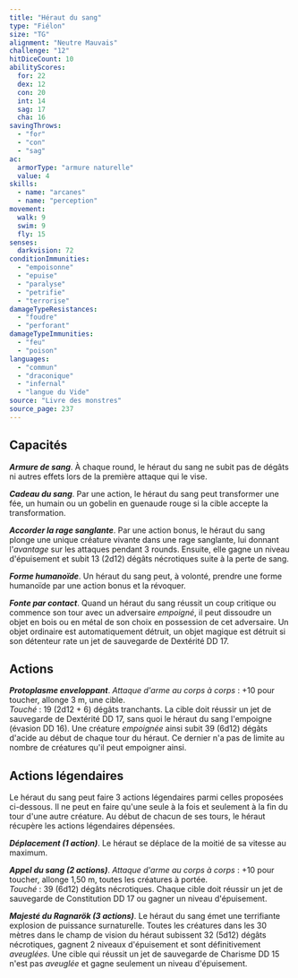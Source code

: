 ```yaml
---
title: "Héraut du sang"
type: "Fiélon"
size: "TG"
alignment: "Neutre Mauvais"
challenge: "12"
hitDiceCount: 10
abilityScores:
  for: 22
  dex: 12
  con: 20
  int: 14
  sag: 17
  cha: 16
savingThrows: 
  - "for"
  - "con"
  - "sag"
ac: 
  armorType: "armure naturelle"
  value: 4
skills: 
  - name: "arcanes"
  - name: "perception"
movement: 
  walk: 9
  swim: 9
  fly: 15
senses: 
  darkvision: 72
conditionImmunities: 
  - "empoisonne"
  - "epuise"
  - "paralyse"
  - "petrifie"
  - "terrorise"
damageTypeResistances: 
  - "foudre"
  - "perforant"
damageTypeImmunities: 
  - "feu"
  - "poison"
languages: 
  - "commun"
  - "draconique"
  - "infernal"
  - "langue du Vide"
source: "Livre des monstres"
source_page: 237
---
```

## Capacités
_**Armure de sang**_. À chaque round, le héraut du sang ne subit pas de dégâts ni autres effets lors de la première attaque qui le vise.

_**Cadeau du sang**_. Par une action, le héraut du sang peut transformer une fée, un humain ou un gobelin en guenaude rouge si la cible accepte la transformation.

_**Accorder la rage sanglante**_. Par une action bonus, le héraut du sang plonge une unique créature vivante dans une rage sanglante, lui donnant l'_avantage_ sur les attaques pendant 3 rounds. Ensuite, elle gagne un niveau d'épuisement et subit 13 (2d12) dégâts nécrotiques suite à la perte de sang.

_**Forme humanoïde**_. Un héraut du sang peut, à volonté, prendre une forme humanoïde par une action bonus et la révoquer.

_**Fonte par contact**_. Quand un héraut du sang réussit un coup critique ou commence son tour avec un adversaire _empoigné_, il peut dissoudre un objet en bois ou en métal de son choix en possession de cet adversaire. Un objet ordinaire est automatiquement détruit, un objet magique est détruit si son détenteur rate un jet de sauvegarde de Dextérité DD 17.

## Actions
_**Protoplasme enveloppant**_. _Attaque d'arme au corps à corps_ : +10 pour toucher, allonge 3 m, une cible.  
_Touché_ : 19 (2d12 + 6) dégâts tranchants. La cible doit réussir un jet de sauvegarde de Dextérité DD 17, sans quoi le héraut du sang l'empoigne (évasion DD 16). Une créature _empoignée_ ainsi subit 39 (6d12) dégâts d'acide au début de chaque tour du héraut. Ce dernier n'a pas de limite au nombre de créatures qu'il peut empoigner ainsi.

## Actions légendaires
Le héraut du sang peut faire 3 actions légendaires parmi celles proposées ci-dessous. Il ne peut en faire qu'une seule à la fois et seulement à la fin du tour d'une autre créature. Au début de chacun de ses tours, le héraut récupère les actions légendaires dépensées.

_**Déplacement (1 action)**_. Le héraut se déplace de la moitié de sa vitesse au maximum.

_**Appel du sang (2 actions)**_. _Attaque d'arme au corps à corps_ : +10 pour toucher, allonge 1,50 m, toutes les créatures à portée.  
_Touché_ : 39 (6d12) dégâts nécrotiques. Chaque cible doit réussir un jet de sauvegarde de Constitution DD 17 ou gagner un niveau d'épuisement.

_**Majesté du Ragnarök (3 actions)**_. Le héraut du sang émet une terrifiante explosion de puissance surnaturelle. Toutes les créatures dans les 30 mètres dans le champ de vision du héraut subissent 32 (5d12) dégâts nécrotiques, gagnent 2 niveaux d'épuisement et sont définitivement _aveuglées_. Une cible qui réussit un jet de sauvegarde de Charisme DD 15 n'est pas _aveuglée_ et gagne seulement un niveau d'épuisement.
